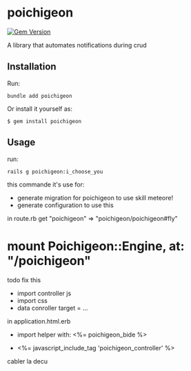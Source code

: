 # poichigeon

[![Gem Version](https://badge.fury.io/rb/poichigeon.svg)](http://badge.fury.io/rb/poichigeon)

A library that automates notifications during crud

## Installation

Run:

    bundle add poichigeon

Or install it yourself as:

    $ gem install poichigeon

## Usage

run:

    rails g poichigeon:i_choose_you

this commande it's use for:
- generate migration for poichigeon to use skill meteore!
- generate configuration to use this

in route.rb
    get "poichigeon" => "poichigeon/poichigeon#fly"
  # mount Poichigeon::Engine, at: "/poichigeon"
 todo fix this
+ import controller js
+ import css
+ data conroller target = ...

in application.html.erb

+ import helper with: <%= poichigeon_bide %>

+ <%= javascript_include_tag 'poichigeon_controller' %>

cabler la decu

